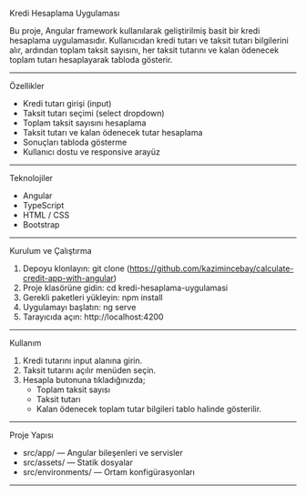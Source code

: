 Kredi Hesaplama Uygulaması

Bu proje, Angular framework kullanılarak geliştirilmiş basit bir kredi hesaplama uygulamasıdır.
Kullanıcıdan kredi tutarı ve taksit tutarı bilgilerini alır, ardından toplam taksit sayısını, her taksit tutarını ve kalan ödenecek toplam tutarı hesaplayarak tabloda gösterir.

---

Özellikler

- Kredi tutarı girişi (input)
- Taksit tutarı seçimi (select dropdown)
- Toplam taksit sayısını hesaplama
- Taksit tutarı ve kalan ödenecek tutar hesaplama
- Sonuçları tabloda gösterme
- Kullanıcı dostu ve responsive arayüz

---

Teknolojiler

- Angular
- TypeScript
- HTML / CSS
- Bootstrap

---

Kurulum ve Çalıştırma

1. Depoyu klonlayın:
   git clone (https://github.com/kazimincebay/calculate-credit-app-with-angular)
2. Proje klasörüne gidin:
   cd kredi-hesaplama-uygulamasi
3. Gerekli paketleri yükleyin:
   npm install
4. Uygulamayı başlatın:
   ng serve
5. Tarayıcıda açın:
   http://localhost:4200

---

Kullanım

1. Kredi tutarını input alanına girin.
2. Taksit tutarını açılır menüden seçin.
3. Hesapla butonuna tıkladığınızda;
   - Toplam taksit sayısı
   - Taksit tutarı
   - Kalan ödenecek toplam tutar
   bilgileri tablo halinde gösterilir.

---

Proje Yapısı

- src/app/ — Angular bileşenleri ve servisler
- src/assets/ — Statik dosyalar
- src/environments/ — Ortam konfigürasyonları

---
